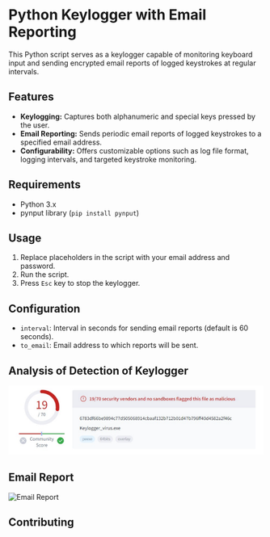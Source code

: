 # Python Keylogger with Email Reporting

This Python script serves as a keylogger capable of monitoring keyboard input and sending encrypted email reports of logged keystrokes at regular intervals.

## Features

- **Keylogging:** Captures both alphanumeric and special keys pressed by the user.
- **Email Reporting:** Sends periodic email reports of logged keystrokes to a specified email address.
- **Configurability:** Offers customizable options such as log file format, logging intervals, and targeted keystroke monitoring.

## Requirements

- Python 3.x
- pynput library (`pip install pynput`)

## Usage

1. Replace placeholders in the script with your email address and password.
2. Run the script.
3. Press `Esc` key to stop the keylogger.

## Configuration

- `interval`: Interval in seconds for sending email reports (default is 60 seconds).
- `to_email`: Email address to which reports will be sent.

## Analysis of Detection of Keylogger

![Analysis of Detection of Keylogger](/Analysis_of_Detection_of_Keylogger.png)

## Email Report

![Email Report](/Email_Report.png)

## Contributing
